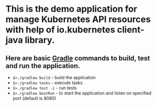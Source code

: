 # This is the demo application for manage Kubernetes API resources with help of io.kubernetes client-java library.

## Here are basic <u>Gradle</u> commands to build, test and run the application.

* `$>./gradlew build` - build the application
* `$>./gradlew tasks` - execute tasks
* `$>./gradlew test -i` - run tests
* `$>./gradlew bootRun` - to start the application and listen on specified port (default is 8080)